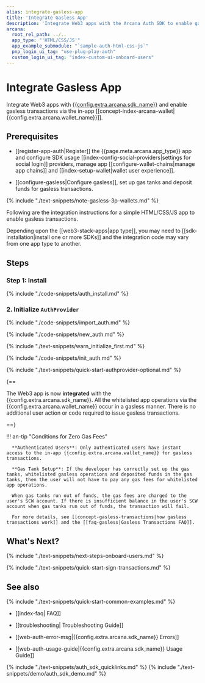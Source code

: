 ```yaml
---
alias: integrate-gasless-app
title: 'Integrate Gasless App'
description: 'Integrate Web3 apps with the Arcana Auth SDK to enable gasless transactions via the Arcana wallet.'
arcana:
  root_rel_path: ../..
  app_type: "'HTML/CSS/JS'"
  app_example_submodule: "`sample-auth-html-css-js`"
  pnp_login_ui_tag: "use-plug-play-auth"
  custom_login_ui_tag: "index-custom-ui-onboard-users"
---
```


# Integrate Gasless App

Integrate Web3 apps with [{{config.extra.arcana.sdk_name}}]({{page.meta.arcana.root_rel_path}}/concepts/authsdk.md) and enable gasless transactions via the in-app [[concept-index-arcana-wallet|{{config.extra.arcana.wallet_name}}]].

## Prerequisites

* [[register-app-auth|Register]] the {{page.meta.arcana.app_type}} app and configure SDK usage [[index-config-social-providers|settings for social login]] providers, manage app [[configure-wallet-chains|manage app chains]] and [[index-setup-wallet|wallet user experience]].

* [[configure-gasless|Configure gasless]], set up gas tanks and deposit funds for gasless transactions.

{% include "./text-snippets/note-gasless-3p-wallets.md" %}

Following are the integration instructions for a simple HTML/CSS/JS app to enable gasless transactions.
     
Depending upon the [[web3-stack-apps|app type]], you may need to [[sdk-installation|install one or more SDKs]] and the integration code may vary from one app type to another.

## Steps

### Step 1: Install

{% include "./code-snippets/auth_install.md" %}

### 2. Initialize `AuthProvider`

{% include "./code-snippets/import_auth.md" %}

{% include "./code-snippets/new_auth.md" %}

{% include "./text-snippets/warn_initialize_first.md" %}

{% include "./code-snippets/init_auth.md" %}

{% include "./text-snippets/quick-start-authprovider-optional.md" %}

{==

The Web3 app is now **integrated** with the {{config.extra.arcana.sdk_name}}. All the whitelisted app operations via the {{config.extra.arcana.wallet_name}} occur in a gasless manner. There is no additional user action or code required to issue gasless transactions.

==}

!!! an-tip "Conditions for Zero Gas Fees"

      **Authenticated Users**: Only authenticated users have instant access to the in-app {{config.extra.arcana.wallet_name}} for gasless transactions. 
      
      **Gas Tank Setup**: If the developer has correctly set up the gas tanks, whitelisted gasless operations and deposited funds in the gas tanks, then the user will not have to pay any gas fees for whitelisted app operations.

      When gas tanks run out of funds, the gas fees are charged to the user's SCW account. If there is insufficient balance in the user's SCW account when gas tanks run out of funds, the transaction will fail. 

      For more details, see [[concept-gasless-transactions|how gasless transactions work]] and the [[faq-gasless|Gasless Transactions FAQ]].

## What's Next?

{% include "./text-snippets/next-steps-onboard-users.md" %}

{% include "./text-snippets/quick-start-sign-transactions.md" %}

## See also

{% include "./text-snippets/quick-start-common-examples.md" %}

* [[index-faq| FAQ]]

* [[troubleshooting| Troubleshooting Guide]]

* [[web-auth-error-msg|{{config.extra.arcana.sdk_name}} Errors]]

* [[web-auth-usage-guide|{{config.extra.arcana.sdk_name}} Usage Guide]]

{% include "./text-snippets/auth_sdk_quicklinks.md" %}
{% include "./text-snippets/demo/auth_sdk_demo.md" %}
